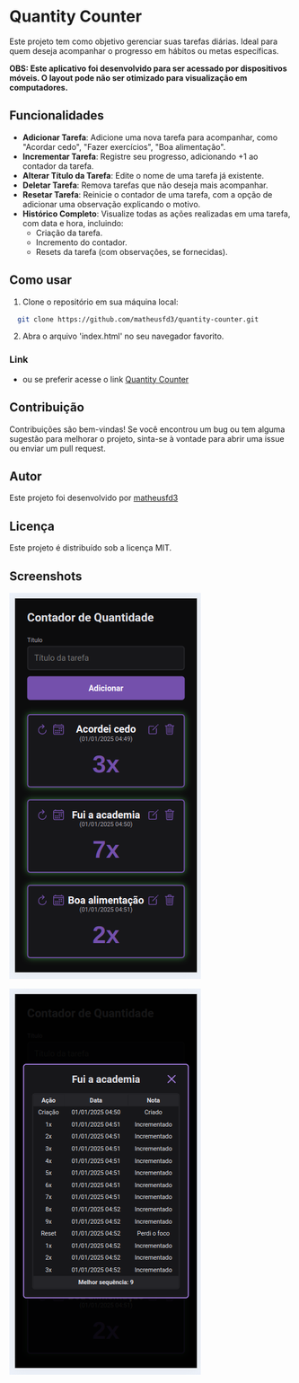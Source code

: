 # Quantity Counter
Este projeto tem como objetivo gerenciar suas tarefas diárias. Ideal para quem deseja acompanhar o progresso em hábitos ou metas específicas.

**OBS: Este aplicativo foi desenvolvido para ser acessado por dispositivos móveis. O layout pode não ser otimizado para visualização em computadores.**

## Funcionalidades

- **Adicionar Tarefa**: Adicione uma nova tarefa para acompanhar, como "Acordar cedo", "Fazer exercícios", "Boa alimentação".
- **Incrementar Tarefa**: Registre seu progresso, adicionando +1 ao contador da tarefa.
- **Alterar Título da Tarefa**: Edite o nome de uma tarefa já existente.
- **Deletar Tarefa**: Remova tarefas que não deseja mais acompanhar.
- **Resetar Tarefa**: Reinicie o contador de uma tarefa, com a opção de adicionar uma observação explicando o motivo.
- **Histórico Completo**: Visualize todas as ações realizadas em uma tarefa, com data e hora, incluindo:
    - Criação da tarefa.
    - Incremento do contador.
    - Resets da tarefa (com observações, se fornecidas).

## Como usar
1. Clone o repositório em sua máquina local:
```bash
  git clone https://github.com/matheusfd3/quantity-counter.git
```
2. Abra o arquivo 'index.html' no seu navegador favorito.

### Link
- ou se preferir acesse o link [Quantity Counter](https://matheusfd3.github.io/quantity-counter/)

## Contribuição
Contribuições são bem-vindas! Se você encontrou um bug ou tem alguma sugestão para melhorar o projeto, sinta-se à vontade para abrir uma issue ou enviar um pull request.

## Autor
Este projeto foi desenvolvido por [matheusfd3](https://github.com/matheusfd3)

## Licença
Este projeto é distribuído sob a licença MIT.

## Screenshots
![App Screenshot](https://github.com/matheusfd3/quantity-counter/blob/main/.github/image01.png)

![App Screenshot](https://github.com/matheusfd3/quantity-counter/blob/main/.github/image02.png)